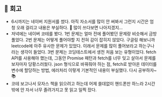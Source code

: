 ## 🥺 회고

- 6시까지는 네이버 지원서를 썼다. 아직 자소서를 많이 안 써봐서 그런지 시간은 엄청 오래 걸리고 내용은 부실하다. 🥺 많이 쓰다보면 나아지겠지...
- 저녁에는 네이버 코테를 봤다. 1번 문제는 얼마 전에 풀어봤던 문제랑 비슷해서 금방 풀었다. 2번 문제는 어떻게 풀어야할 지 전혀 감이 잡히지 않았다. 구글링 해보니까 leetcode에 아주 유사한 문제가 있었다. 이래서 문제를 많이 풀어보라고 하는구나 라는 생각이 들었다. 3번 문제는 코딩테스트에서 생전 처음 보는 유형이었다. fetch API를 사용해야 했는데, 그동안 Promise 패턴과 fetch를 너무 잊고 살아서 문제를 보자마자 당황스러웠다. json 형식으로 바꿔줘야 하는 점, fetch로 받아온 데이터를 변수에 할당하는 방법, 에러처리 이렇게 기본적인 내용이 부실했다. 다시 공부하자~ 📚
- 코테 보고나서 모자스 책을 읽으려고 하는데 어제 쓸데없이 핸드폰만 하느라 2시간밖에 안 자서 너무 졸려가지고 못 읽고 일찍 잤다.
